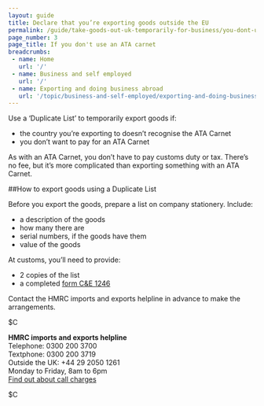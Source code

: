 ```yaml
---
layout: guide
title: Declare that you’re exporting goods outside the EU
permalink: /guide/take-goods-out-uk-temporarily-for-business/you-dont-use-ata.html
page_number: 3
page_title: If you don't use an ATA carnet
breadcrumbs:
 - name: Home
   url: '/'
 - name: Business and self employed
   url: '/'
 - name: Exporting and doing business abroad
   url: '/topic/business-and-self-employed/exporting-and-doing-business-abroad.html'   
---
```


Use a ‘Duplicate List’ to temporarily export goods if:

- the country you’re exporting to doesn’t recognise the ATA Carnet
- you don’t want to pay for an ATA Carnet

As with an ATA Carnet, you don’t have to pay customs duty or tax. There’s no fee, but it’s more complicated than exporting something with an ATA Carnet.

##How to export goods using a Duplicate List

Before you export the goods, prepare a list on company stationery. Include:

- a description of the goods
- how many there are
- serial numbers, if the goods have them
- value of the goods

At customs, you’ll need to provide:

- 2 copies of the list 
- a completed [form C&E 1246](https://www.gov.uk/government/uploads/system/uploads/attachment_data/file/374161/ce1246.pdf)

Contact the HMRC imports and exports helpline in advance to make the arrangements.
 
$C 

**HMRC imports and exports helpline**    
Telephone: 0300 200 3700  
Textphone: 0300 200 3719  
Outside the UK: +44 29 2050 1261  
Monday to Friday, 8am to 6pm    
[Find out about call charges](/call-charges)  

$C  




